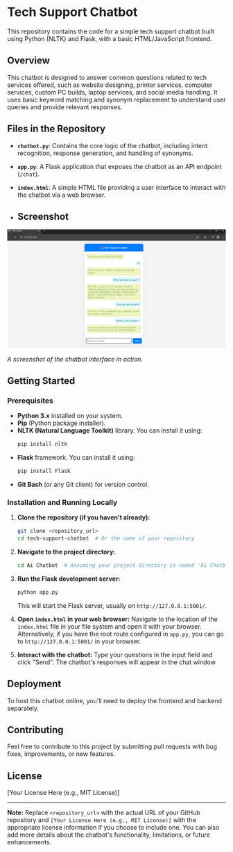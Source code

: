# Tech Support Chatbot

This repository contains the code for a simple tech support chatbot built using Python (NLTK) and Flask, with a basic HTML/JavaScript frontend.

## Overview

This chatbot is designed to answer common questions related to tech services offered, such as website designing, printer services, computer services, custom PC builds, laptop services, and social media handling. It uses basic keyword matching and synonym replacement to understand user queries and provide relevant responses.

## Files in the Repository

* **`chatbot.py`**: Contains the core logic of the chatbot, including intent recognition, response generation, and handling of synonyms.
* **`app.py`**: A Flask application that exposes the chatbot as an API endpoint (`/chat`).
* **`index.html`**: A simple HTML file providing a user interface to interact with the chatbot via a web browser.

* ## Screenshot

![Chatbot Interface](https://github.com/kuldeep059/A.I-Chatbot/blob/main/Project%20Image.png)

*A screenshot of the chatbot interface in action.*


## Getting Started

### Prerequisites

* **Python 3.x** installed on your system.
* **Pip** (Python package installer).
* **NLTK (Natural Language Toolkit)** library. You can install it using:
    ```bash
    pip install nltk
    ```
* **Flask** framework. You can install it using:
    ```bash
    pip install Flask
    ```
* **Git Bash** (or any Git client) for version control.

### Installation and Running Locally

1.  **Clone the repository (if you haven't already):**
    ```bash
    git clone <repository_url>
    cd tech-support-chatbot  # Or the name of your repository
    ```

2.  **Navigate to the project directory:**
    ```bash
    cd Ai Chatbot  # Assuming your project directory is named 'Ai Chatbot'
    ```

3.  **Run the Flask development server:**
    ```bash
    python app.py
    ```
    This will start the Flask server, usually on `http://127.0.0.1:5001/`.

4.  **Open `index.html` in your web browser:** Navigate to the location of the `index.html` file in your file system and open it with your browser. Alternatively, if you have the root route configured in `app.py`, you can go to `http://127.0.0.1:5001/` in your browser.

5.  **Interact with the chatbot:** Type your questions in the input field and click "Send". The chatbot's responses will appear in the chat window.

## Deployment

To host this chatbot online, you'll need to deploy the frontend and backend separately.

## Contributing

Feel free to contribute to this project by submitting pull requests with bug fixes, improvements, or new features.

## License

[Your License Here (e.g., MIT License)]

---

**Note:** Replace `<repository_url>` with the actual URL of your GitHub repository and `[Your License Here (e.g., MIT License)]` with the appropriate license information if you choose to include one. You can also add more details about the chatbot's functionality, limitations, or future enhancements.
